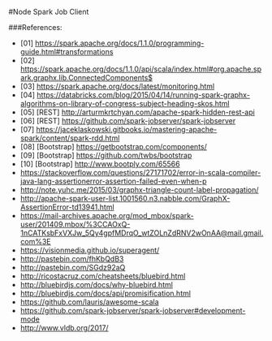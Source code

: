 #Node Spark Job Client



###References:

* [01] https://spark.apache.org/docs/1.1.0/programming-guide.html#transformations
* [02] https://spark.apache.org/docs/1.1.0/api/scala/index.html#org.apache.spark.graphx.lib.ConnectedComponents$
* [03] https://spark.apache.org/docs/latest/monitoring.html
* [04] https://databricks.com/blog/2015/04/14/running-spark-graphx-algorithms-on-library-of-congress-subject-heading-skos.html
* [05] [REST] http://arturmkrtchyan.com/apache-spark-hidden-rest-api
* [06] [REST] https://github.com/spark-jobserver/spark-jobserver
* [07] https://jaceklaskowski.gitbooks.io/mastering-apache-spark/content/spark-rdd.html
* [08] [Bootstrap] https://getbootstrap.com/components/
* [09] [Bootstrap] https://github.com/twbs/bootstrap
* [10] [Bootstrap] http://www.bootply.com/65566
* https://stackoverflow.com/questions/27171702/error-in-scala-compiler-java-lang-assertionerror-assertion-failed-even-when-p
* http://note.yuhc.me/2015/03/graphx-triangle-count-label-propagation/
* http://apache-spark-user-list.1001560.n3.nabble.com/GraphX-AssertionError-td13941.html
* https://mail-archives.apache.org/mod_mbox/spark-user/201409.mbox/%3CCAOxQ-1nCATKsbFxVXJw_5Qy4gpfMDrqO_wtZOLnZdRNV2wOnAA@mail.gmail.com%3E
* https://visionmedia.github.io/superagent/
* http://pastebin.com/fhKbQdB3
* http://pastebin.com/SGdz92aQ
* http://ricostacruz.com/cheatsheets/bluebird.html
* http://bluebirdjs.com/docs/why-bluebird.html
* http://bluebirdjs.com/docs/api/promisification.html
* https://github.com/lauris/awesome-scala
* https://github.com/spark-jobserver/spark-jobserver#development-mode
* http://www.vldb.org/2017/

~~~subdue washington state university~~~
